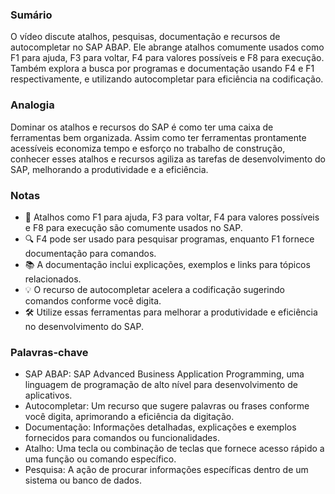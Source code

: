 ### Sumário
O vídeo discute atalhos, pesquisas, documentação e recursos de autocompletar no SAP ABAP. Ele abrange atalhos comumente usados como F1 para ajuda, F3 para voltar, F4 para valores possíveis e F8 para execução. Também explora a busca por programas e documentação usando F4 e F1 respectivamente, e utilizando autocompletar para eficiência na codificação.

### Analogia
Dominar os atalhos e recursos do SAP é como ter uma caixa de ferramentas bem organizada. Assim como ter ferramentas prontamente acessíveis economiza tempo e esforço no trabalho de construção, conhecer esses atalhos e recursos agiliza as tarefas de desenvolvimento do SAP, melhorando a produtividade e a eficiência.

### Notas
- 🎯 Atalhos como F1 para ajuda, F3 para voltar, F4 para valores possíveis e F8 para execução são comumente usados no SAP.
- 🔍 F4 pode ser usado para pesquisar programas, enquanto F1 fornece documentação para comandos.
- 📚 A documentação inclui explicações, exemplos e links para tópicos relacionados.
- 💡 O recurso de autocompletar acelera a codificação sugerindo comandos conforme você digita.
- 🛠️ Utilize essas ferramentas para melhorar a produtividade e eficiência no desenvolvimento do SAP.

### Palavras-chave
- SAP ABAP: SAP Advanced Business Application Programming, uma linguagem de programação de alto nível para desenvolvimento de aplicativos.
- Autocompletar: Um recurso que sugere palavras ou frases conforme você digita, aprimorando a eficiência da digitação.
- Documentação: Informações detalhadas, explicações e exemplos fornecidos para comandos ou funcionalidades.
- Atalho: Uma tecla ou combinação de teclas que fornece acesso rápido a uma função ou comando específico.
- Pesquisa: A ação de procurar informações específicas dentro de um sistema ou banco de dados.
